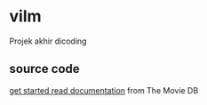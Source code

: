 # vilm
Projek akhir dicoding

## source code
[get started read documentation](https://developers.themoviedb.org/3/getting-started/introduction) from The Movie DB
